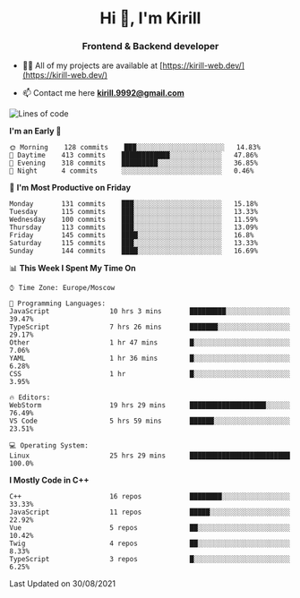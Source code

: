 <h1 align="center">Hi 👋, I'm Kirill</h1>
<h3 align="center">Frontend & Backend developer</h3>

- 👨‍💻 All of my projects are available at [https://kirill-web.dev/](https://kirill-web.dev/)

- 📫 Contact me here **kirill.9992@gmail.com**











<!--START_SECTION:waka-->
![Lines of code](https://img.shields.io/badge/From%20Hello%20World%20I%27ve%20Written-165138%20lines%20of%20code-blue)

**I'm an Early 🐤** 

```text
🌞 Morning    128 commits    ███░░░░░░░░░░░░░░░░░░░░░░   14.83% 
🌆 Daytime    413 commits    ████████████░░░░░░░░░░░░░   47.86% 
🌃 Evening    318 commits    █████████░░░░░░░░░░░░░░░░   36.85% 
🌙 Night      4 commits      ░░░░░░░░░░░░░░░░░░░░░░░░░   0.46%

```
📅 **I'm Most Productive on Friday** 

```text
Monday       131 commits    ███░░░░░░░░░░░░░░░░░░░░░░   15.18% 
Tuesday      115 commits    ███░░░░░░░░░░░░░░░░░░░░░░   13.33% 
Wednesday    100 commits    ███░░░░░░░░░░░░░░░░░░░░░░   11.59% 
Thursday     113 commits    ███░░░░░░░░░░░░░░░░░░░░░░   13.09% 
Friday       145 commits    ████░░░░░░░░░░░░░░░░░░░░░   16.8% 
Saturday     115 commits    ███░░░░░░░░░░░░░░░░░░░░░░   13.33% 
Sunday       144 commits    ████░░░░░░░░░░░░░░░░░░░░░   16.69%

```


📊 **This Week I Spent My Time On** 

```text
⌚︎ Time Zone: Europe/Moscow

💬 Programming Languages: 
JavaScript               10 hrs 3 mins       █████████░░░░░░░░░░░░░░░░   39.47% 
TypeScript               7 hrs 26 mins       ███████░░░░░░░░░░░░░░░░░░   29.17% 
Other                    1 hr 47 mins        █░░░░░░░░░░░░░░░░░░░░░░░░   7.06% 
YAML                     1 hr 36 mins        █░░░░░░░░░░░░░░░░░░░░░░░░   6.28% 
CSS                      1 hr                █░░░░░░░░░░░░░░░░░░░░░░░░   3.95%

🔥 Editors: 
WebStorm                 19 hrs 29 mins      ███████████████████░░░░░░   76.49% 
VS Code                  5 hrs 59 mins       ██████░░░░░░░░░░░░░░░░░░░   23.51%

💻 Operating System: 
Linux                    25 hrs 29 mins      █████████████████████████   100.0%

```

**I Mostly Code in C++** 

```text
C++                      16 repos            ████████░░░░░░░░░░░░░░░░░   33.33% 
JavaScript               11 repos            █████░░░░░░░░░░░░░░░░░░░░   22.92% 
Vue                      5 repos             ██░░░░░░░░░░░░░░░░░░░░░░░   10.42% 
Twig                     4 repos             ██░░░░░░░░░░░░░░░░░░░░░░░   8.33% 
TypeScript               3 repos             █░░░░░░░░░░░░░░░░░░░░░░░░   6.25%

```



 Last Updated on 30/08/2021
<!--END_SECTION:waka-->
